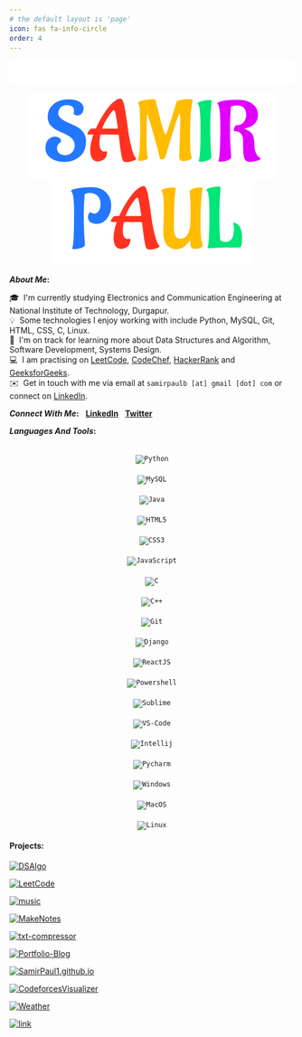 ```yaml
---
# the default layout is 'page'
icon: fas fa-info-circle
order: 4
---
```



<p align="center">
  <a href="#"> <img src="/assets/img/welcome.svg"/> </a>
</p>


<p align="center">
  <a href="#"> <img src="/assets/img/samir.svg"/> <img src="/assets/img/paul.svg"/> </a>
</p>



<b>*About Me*:</b> 

  🎓 &nbsp;I'm currently studying Electronics and Communication Engineering at National Institute of Technology, Durgapur.\
  💡 &nbsp;Some technologies I enjoy working with include Python, MySQL, Git, HTML, CSS, C, Linux.\
  🌱 &nbsp;I'm on track for learning more about Data Structures and Algorithm, Software Development, Systems Design.\
  💻 &nbsp;I am practising on [LeetCode](https://leetcode.com/samirpaul1), [CodeChef](https://www.codechef.com/users/samirpaul1), [HackerRank](https://www.hackerrank.com/samirpaul1) and [GeeksforGeeks](https://auth.geeksforgeeks.org/user/samirpaul1/practice).\
  ✉️ &nbsp;Get in touch with me via email at ```samirpaulb [at] gmail [dot] com``` or connect on [LinkedIn](https://www.linkedin.com/in/SamirPaul). 


<b>*Connect With Me*:</b> &nbsp;
[**LinkedIn**](https://www.linkedin.com/in/SamirPaul) &nbsp; [**Twitter**](https://twitter.com/SamirPaulb)


  
<b>*Languages And Tools*:</b>
  
<b> </b>  

<p align="center">
  
<code  >
<img alt="Python" width="26px" src="https://raw.githubusercontent.com/SamirPaulb/assets/main/python.png">
</code>
<code >
<img alt="MySQL" width="26px" src="https://raw.githubusercontent.com/SamirPaulb/assets/main/mysql.png">
</code>
<code >
<img alt="Java" width="26px" src="https://raw.githubusercontent.com/SamirPaulb/assets/main/java.png">
</code>
<code >
<img alt="HTML5" width="26px" src="https://raw.githubusercontent.com/SamirPaulb/assets/main/html.png">
</code>
<code >
<img alt="CSS3" width="26px" src="https://raw.githubusercontent.com/SamirPaulb/assets/main/css.png">
</code>
<code >
<img alt="JavaScript" width="26px" src="https://raw.githubusercontent.com/SamirPaulb/assets/main/javascript.png" />
</code>
<code >
<img alt="C" width="26px" src="https://raw.githubusercontent.com/SamirPaulb/assets/main/c.png" />
</code>
<code >
<img alt="C++" width="26px" src="https://raw.githubusercontent.com/SamirPaulb/assets/main/cpp.png" />
</code>
<code >
<img alt="Git" width="26px" src="https://raw.githubusercontent.com/SamirPaulb/assets/main/git.png">
</code>
<code >
<img alt="Django" width="26px" src="https://raw.githubusercontent.com/SamirPaulb/assets/main/django.png">
</code>
<code >
<img alt="ReactJS" width="26px" src="https://raw.githubusercontent.com/SamirPaulb/assets/main/react.png">
</code>
<code >
<img alt="Powershell" width="26px" src="https://raw.githubusercontent.com/SamirPaulb/assets/main/powershell.png">
</code>
<code >
<img alt="Sublime" width="26px" src="https://raw.githubusercontent.com/SamirPaulb/assets/main/sublime.png">
</code>
<code >
<img alt="VS-Code" width="26px" src="https://raw.githubusercontent.com/SamirPaulb/assets/main/vscode.png" />
</code>
<code >
<img alt="Intellij" width="26px" src="https://raw.githubusercontent.com/SamirPaulb/assets/main/intelejidea.png" />
</code>
<code >
<img alt="Pycharm" width="26px" src="https://raw.githubusercontent.com/SamirPaulb/assets/main/pycharm.png" />
</code>
<code >
<img alt="Windows" width="26px" src="https://raw.githubusercontent.com/SamirPaulb/assets/main/windows.png">
</code>
<code >
<img alt="MacOS" width="26px" src="https://raw.githubusercontent.com/SamirPaulb/assets/main/macos.png">
</code>
<code>
<img alt="Linux" width="26px" src="https://raw.githubusercontent.com/SamirPaulb/assets/main/linux.png">
</code>

</p>  

  
#### Projects:

[![DSAlgo](https://github-readme-stats-samirpaul.vercel.app/api/pin/?username=SamirPaul1&repo=DSAlgo)](https://github.com/SamirPaul1/DSAlgo)

[![LeetCode](https://github-readme-stats-samirpaul.vercel.app/api/pin/?username=SamirPaul1&repo=LeetCode)](https://github.com/SamirPaul1/LeetCode)

[![music](https://github-readme-stats-samirpaul.vercel.app/api/pin/?username=SamirPaul1&repo=music)](https://github.com/SamirPaul1/music)

[![MakeNotes](https://github-readme-stats-samirpaul.vercel.app/api/pin/?username=SamirPaul1&repo=MakeNotes)](https://github.com/SamirPaul1/MakeNotes)

[![txt-compressor](https://github-readme-stats-samirpaul.vercel.app/api/pin/?username=SamirPaul1&repo=txt-compressor)](https://github.com/SamirPaul1/txt-compressor)

[![Portfolio-Blog](https://github-readme-stats-samirpaul.vercel.app/api/pin/?username=SamirPaul1&repo=Portfolio-Blog)](https://github.com/SamirPaul1/Portfolio-Blog)

[![SamirPaul1.github.io](https://github-readme-stats-samirpaul.vercel.app/api/pin/?username=SamirPaul1&repo=SamirPaul1.github.io)](https://github.com/SamirPaul1/SamirPaul1.github.io)

[![CodeforcesVisualizer](https://github-readme-stats-samirpaul.vercel.app/api/pin/?username=SamirPaul1&repo=CodeforcesVisualizer)](https://github.com/SamirPaul1/CodeforcesVisualizer)

[![Weather](https://github-readme-stats-samirpaul.vercel.app/api/pin/?username=SamirPaul1&repo=Weather)](https://github.com/SamirPaul1/Weather)

[![link](https://github-readme-stats-samirpaul.vercel.app/api/pin/?username=SamirPaul1&repo=link)](https://github.com/SamirPaul1/link)


